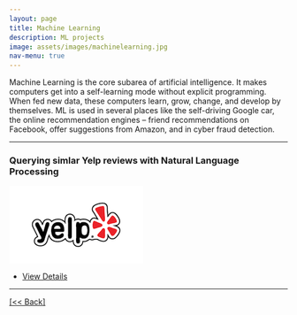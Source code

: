 ```yaml
---
layout: page
title: Machine Learning
description: ML projects
image: assets/images/machinelearning.jpg
nav-menu: true
---
```


Machine Learning is the core subarea of artificial intelligence. It makes computers get into a self-learning mode without explicit programming. When fed new data, these computers learn, grow, change, and develop by themselves.  ML is used in several places like the self-driving Google car, the online recommendation engines – friend recommendations on Facebook, offer suggestions from Amazon, and in cyber fraud detection.

---


### Querying simlar Yelp reviews with Natural Language Processing
<section id="banner" class="major">
   <div class="inner">
      <div class="content">
         <img style='vertical-align:middle;' src="https://github.com/CVanchieri/DSPortfolio/blob/gh-pages/assets/images/yelp.png?raw=true" alt="yelp" > 
         <ul class="actions">
            <li><a href="https://cvanchieri.github.io/DSPortfolio/queryingyelpreviewsnlp.html" class="button next">View Details</a></li>
         </ul>
     </div>
   </div>
</section>

---
[[<< Back]](https://cvanchieri.github.io/DSPortfolio)

